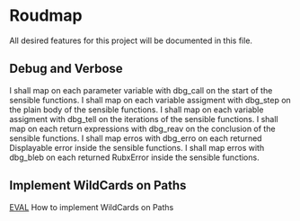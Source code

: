 # Roudmap
All desired features for this project will be documented in this file.

## Debug and Verbose
I shall map on each parameter variable with dbg_call on the start of the sensible functions.
I shall map on each variable assigment with dbg_step on the plain body of the sensible functions.
I shall map on each variable assigment with dbg_tell on the iterations of the sensible functions.
I shall map on each return expressions with dbg_reav on the conclusion of the sensible functions.
I shall map erros with dbg_erro on each returned Displayable error inside the sensible functions.
I shall map erros with dbg_bleb on each returned RubxError inside the sensible functions.

## Implement WildCards on Paths
[EVAL](roud/wildcards.md) How to implement WildCards on Paths
